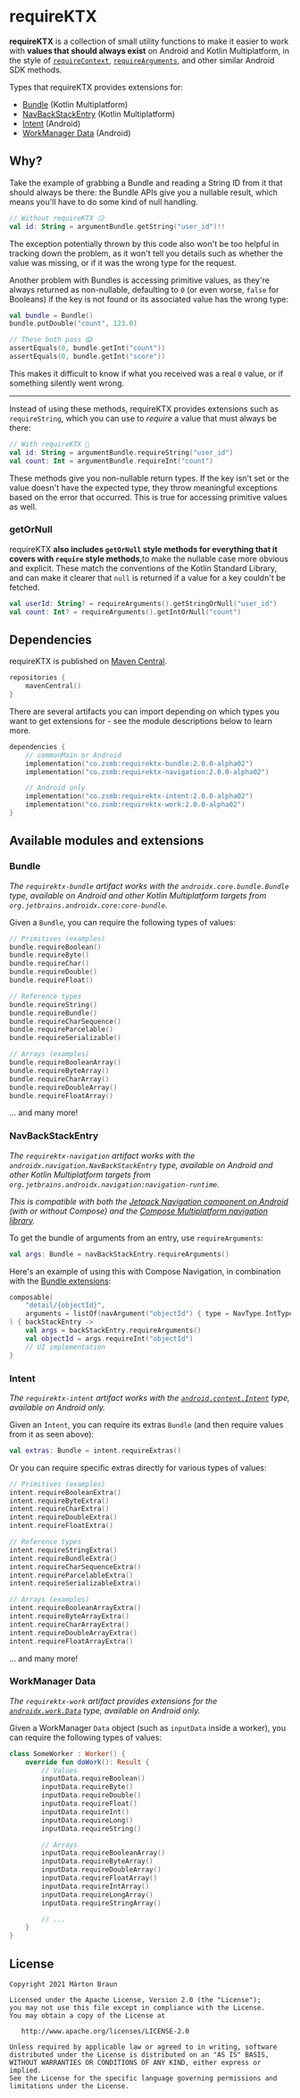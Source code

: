 # requireKTX

**requireKTX** is a collection of small utility functions to make it easier to work with **values that should always exist** on Android and Kotlin Multiplatform, in the style of [`requireContext`](https://developer.android.com/reference/androidx/fragment/app/Fragment.html#requireContext()), [`requireArguments`](https://developer.android.com/reference/androidx/fragment/app/Fragment.html#requireArguments()), and other similar Android SDK methods.

Types that requireKTX provides extensions for:

- [Bundle](#bundle) (Kotlin Multiplatform)
- [NavBackStackEntry](#navbackstackentry) (Kotlin Multiplatform)
- [Intent](#intent) (Android)
- [WorkManager Data](#workmanager-data) (Android)

## Why?

Take the example of grabbing a Bundle and reading a String ID from it that should always be there: the Bundle APIs give you a nullable result, which means you'll have to do some kind of null handling.

```kotlin
// Without requireKTX 😥
val id: String = argumentBundle.getString("user_id")!!
```

The exception potentially thrown by this code also won't be too helpful in tracking down the problem, as it won't tell you details such as whether the value was missing, or if it was the wrong type for the request.

Another problem with Bundles is accessing primitive values, as they're always returned as non-nullable, defaulting to `0` (or even worse, `false` for Booleans) if the key is not found or its associated value has the wrong type:

```kotlin
val bundle = Bundle()
bundle.putDouble("count", 123.0)

// These both pass 😱
assertEquals(0, bundle.getInt("count"))
assertEquals(0, bundle.getInt("score"))
```

This makes it difficult to know if what you received was a real `0` value, or if something silently went wrong.

---

Instead of using these methods, requireKTX provides extensions such as `requireString`, which you can use to *require* a value that must always be there:

```kotlin
// With requireKTX 🥳
val id: String = argumentBundle.requireString("user_id")
val count: Int = argumentBundle.requireInt("count")
```

These methods give you non-nullable return types. If the key isn't set or the value doesn't have the expected type, they throw meaningful exceptions based on the error that occurred. This is true for accessing primitive values as well.

### getOrNull

requireKTX **also includes `getOrNull` style methods for everything that it covers with `require` style methods**,to make the nullable case more obvious and explicit. These match the conventions of the Kotlin Standard Library, and can make it clearer that `null` is returned if a value for a key couldn't be fetched.

```kotlin
val userId: String? = requireArguments().getStringOrNull("user_id")
val count: Int? = requireArguments().getIntOrNull("count")
```

## Dependencies

requireKTX is published on [Maven Central](https://repo1.maven.org/maven2/co/zsmb/).

```kotlin
repositories {
    mavenCentral()
}
```

There are several artifacts you can import depending on which types you want to get extensions for - see the module descriptions below to learn more.

```kotlin
dependencies {
    // commonMain or Android
    implementation("co.zsmb:requirektx-bundle:2.0.0-alpha02")
    implementation("co.zsmb:requirektx-navigation:2.0.0-alpha02")

    // Android only
    implementation("co.zsmb:requirektx-intent:2.0.0-alpha02")
    implementation("co.zsmb:requirektx-work:2.0.0-alpha02")
}
```

## Available modules and extensions

### Bundle

*The `requirektx-bundle` artifact works with the `androidx.core.bundle.Bundle` type, available on Android and other Kotlin Multiplatform targets from `org.jetbrains.androidx.core:core-bundle`.*

Given a `Bundle`, you can require the following types of values:

```kotlin
// Primitives (examples)
bundle.requireBoolean()
bundle.requireByte()
bundle.requireChar()
bundle.requireDouble()
bundle.requireFloat()

// Reference types
bundle.requireString()
bundle.requireBundle()
bundle.requireCharSequence()
bundle.requireParcelable()
bundle.requireSerializable()

// Arrays (examples)
bundle.requireBooleanArray()
bundle.requireByteArray()
bundle.requireCharArray()
bundle.requireDoubleArray()
bundle.requireFloatArray()
```

... and many more!

### NavBackStackEntry

*The `requirektx-navigation` artifact works with the `androidx.navigation.NavBackStackEntry` type, available on Android and other Kotlin Multiplatform targets from `org.jetbrains.androidx.navigation:navigation-runtime`.*

*This is compatible with both the [Jetpack Navigation component on Android](https://developer.android.com/guide/navigation) (with or without Compose) and the [Compose Multiplatform navigation library](https://www.jetbrains.com/help/kotlin-multiplatform-dev/compose-navigation-routing.html).*

To get the bundle of arguments from an entry, use `requireArguments`:

```kotlin
val args: Bundle = navBackStackEntry.requireArguments()
```

Here's an example of using this with Compose Navigation, in combination with the [Bundle extensions](#bundle):

```kotlin
composable(
    "detail/{objectId}",
    arguments = listOf(navArgument("objectId") { type = NavType.IntType }),
) { backStackEntry ->
    val args = backStackEntry.requireArguments()
    val objectId = args.requireInt("objectId")
    // UI implementation
}
```

### Intent

*The `requirektx-intent` artifact works with the [`android.content.Intent`](https://developer.android.com/reference/android/content/Intent) type, available on Android only.*

Given an `Intent`, you can require its extras `Bundle` (and then require values from it as seen above):

```kotlin
val extras: Bundle = intent.requireExtras()
```

Or you can require specific extras directly for various types of values:

```kotlin
// Primitives (examples)
intent.requireBooleanExtra()
intent.requireByteExtra()
intent.requireCharExtra()
intent.requireDoubleExtra()
intent.requireFloatExtra()

// Reference types
intent.requireStringExtra()
intent.requireBundleExtra()
intent.requireCharSequenceExtra()
intent.requireParcelableExtra()
intent.requireSerializableExtra()

// Arrays (examples)
intent.requireBooleanArrayExtra()
intent.requireByteArrayExtra()
intent.requireCharArrayExtra()
intent.requireDoubleArrayExtra()
intent.requireFloatArrayExtra()
```

... and many more!

### WorkManager Data

*The `requirektx-work` artifact provides extensions for the [`androidx.work.Data`](https://developer.android.com/reference/androidx/work/Data) type, available on Android only.*

Given a WorkManager `Data` object (such as `inputData` inside a worker), you can require the following types of values:

```kotlin
class SomeWorker : Worker() {
    override fun doWork(): Result {
        // Values
        inputData.requireBoolean()
        inputData.requireByte()
        inputData.requireDouble()
        inputData.requireFloat()
        inputData.requireInt()
        inputData.requireLong()
        inputData.requireString()

        // Arrays
        inputData.requireBooleanArray()
        inputData.requireByteArray()
        inputData.requireDoubleArray()
        inputData.requireFloatArray()
        inputData.requireIntArray()
        inputData.requireLongArray()
        inputData.requireStringArray()

        // ...
    }
}
```

## License

    Copyright 2021 Márton Braun

    Licensed under the Apache License, Version 2.0 (the "License");
    you may not use this file except in compliance with the License.
    You may obtain a copy of the License at

       http://www.apache.org/licenses/LICENSE-2.0

    Unless required by applicable law or agreed to in writing, software
    distributed under the License is distributed on an "AS IS" BASIS,
    WITHOUT WARRANTIES OR CONDITIONS OF ANY KIND, either express or implied.
    See the License for the specific language governing permissions and
    limitations under the License.

